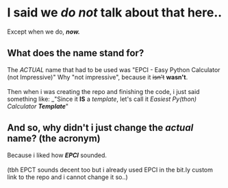 # I said we _do not_ talk about that here..
Except when we do, _***now.***_
## What does the name stand for?
The _ACTUAL_ name that had to be used was "EPCI - Easy Python Calculator (not Impressive)"
Why "not impressive", because it <s>isn't</s> **wasn't**.
<br><br>
Then when i was creating the repo and finishing the code, i just said something like: _"Since it **IS** a _template_, let's call it _Easiest Py(thon) Calculator **Template**_"
## And so, why didn't i just change the _actual_ name? (the acronym)
Because i liked how _**EPCI**_ sounded.
<br><br>
(tbh EPCT sounds decent too but i already used EPCI in the bit.ly custom link to the repo and i cannot change it so..)
